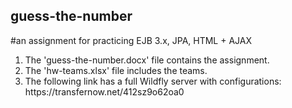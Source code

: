## guess-the-number
#an assignment for practicing EJB 3.x, JPA, HTML + AJAX
<ol>
  <li>The 'guess-the-number.docx' file contains the assignment.</li>
  <li>The 'hw-teams.xlsx' file includes the teams.</li>
  <li>The following link has a full Wildfly server with configurations: https://transfernow.net/412sz9o62oa0</li>
</ol>

